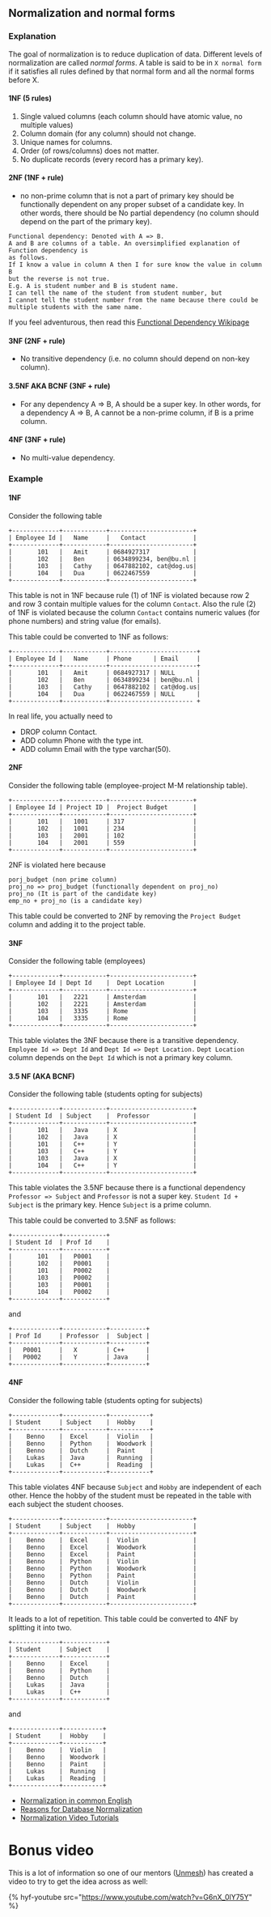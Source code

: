 ## Normalization and normal forms

### Explanation

The goal of normalization is to reduce duplication of data.
Different levels of normalization are called _normal forms_.
A table is said to be in `X normal form` if it satisfies all rules
defined by that normal form and all the normal forms before X.

#### 1NF (5 rules)

1. Single valued columns (each column should have atomic value, no multiple values)
2. Column domain (for any column) should not change.
3. Unique names for columns.
4. Order (of rows/columns) does not matter.
5. No duplicate records (every record has a primary key).

#### 2NF (1NF + rule)

- no non-prime column that is not a part of primary key
  should be functionally dependent on any proper subset of a candidate key.
  In other words, there should be
  No partial dependency (no column should depend on the part of the primary key).

```
Functional dependency: Denoted with A => B.
A and B are columns of a table. An oversimplified explanation of Function dependency is
as follows.
If I know a value in column A then I for sure know the value in column B
but the reverse is not true.
E.g. A is student number and B is student name.
I can tell the name of the student from student number, but
I cannot tell the student number from the name because there could be multiple students with the same name.
```

If you feel adventurous, then read this [Functional Dependency Wikipage](https://en.wikipedia.org/wiki/Functional_dependency)

#### 3NF (2NF + rule)

- No transitive dependency (i.e. no column should depend on non-key column).

#### 3.5NF AKA BCNF (3NF + rule)

- For any dependency A => B, A should be a super key.
  In other words, for a dependency A => B, A cannot be a non-prime column, if B is a prime column.

#### 4NF (3NF + rule)

- No multi-value dependency.

### Example

#### 1NF

Consider the following table

```
+-------------+------------+-----------------------+
| Employee Id |   Name     |   Contact             |
+-------------+------------+-----------------------+
|       101   |   Amit     | 0684927317            |
|       102   |   Ben      | 0634899234, ben@bu.nl |
|       103   |   Cathy    | 0647882102, cat@dog.us|
|       104   |   Dua      | 0622467559            |
+-------------+------------+-----------------------+
```

This table is not in 1NF because rule (1) of 1NF is violated because
row 2 and row 3 contain multiple values for the column `Contact`.
Also the rule (2) of 1NF is violated because the column `Contact` contains
numeric values (for phone numbers) and string value (for emails).

This table could be converted to 1NF as follows:

```
+-------------+------------+------------------------+
| Employee Id |   Name     | Phone      | Email     |
+-------------+------------+------------------------+
|       101   |   Amit     | 0684927317 | NULL      |
|       102   |   Ben      | 0634899234 | ben@bu.nl |
|       103   |   Cathy    | 0647882102 | cat@dog.us|
|       104   |   Dua      | 0622467559 | NULL      |
+-------------+------------+----------------------- +
```

In real life, you actually need to

- DROP column Contact.
- ADD column Phone with the type int.
- ADD column Email with the type varchar(50).

#### 2NF

Consider the following table (employee-project M-M relationship table).

```
+-------------+------------+-----------------------+
| Employee Id | Project ID |  Project Budget       |
+-------------+------------+-----------------------+
|       101   |   1001     | 317                   |
|       102   |   1001     | 234                   |
|       103   |   2001     | 102                   |
|       104   |   2001     | 559                   |
+-------------+------------+-----------------------+
```

2NF is violated here because

```
porj_budget (non prime column)
proj_no => proj_budget (functionally dependent on proj_no)
proj_no (It is part of the candidate key)
emp_no + proj_no (is a candidate key)
```

This table could be converted to 2NF by removing the `Project Budget` column and
adding it to the project table.

#### 3NF

Consider the following table (employees)

```
+-------------+------------+-----------------------+
| Employee Id | Dept Id    |  Dept Location        |
+-------------+------------+-----------------------+
|       101   |   2221     | Amsterdam             |
|       102   |   2221     | Amsterdam             |
|       103   |   3335     | Rome                  |
|       104   |   3335     | Rome                  |
+-------------+------------+-----------------------+
```

This table violates the 3NF because there is a transitive dependency.
`Employee Id => Dept Id` and `Dept Id => Dept Location.`
`Dept Location` column depends on the `Dept Id` which is not a primary key column.

#### 3.5 NF (AKA BCNF)

Consider the following table (students opting for subjects)

```
+-------------+------------+-----------------------+
| Student Id  | Subject    |  Professor            |
+-------------+------------+-----------------------+
|       101   |   Java     | X                     |
|       102   |   Java     | X                     |
|       101   |   C++      | Y                     |
|       103   |   C++      | Y                     |
|       103   |   Java     | X                     |
|       104   |   C++      | Y                     |
+-------------+------------+-----------------------+
```

This table violates the 3.5NF because there is a functional dependency
`Professor => Subject` and `Professor` is not a super key.
`Student Id + Subject` is the primary key. Hence `Subject` is a prime column.

This table could be converted to 3.5NF as follows:

```
+-------------+------------+
| Student Id  | Prof Id    |
+-------------+------------+
|       101   |   P0001    |
|       102   |   P0001    |
|       101   |   P0002    |
|       103   |   P0002    |
|       103   |   P0001    |
|       104   |   P0002    |
+-------------+------------+
```

and

```
+-------------+------------+----------+
| Prof Id     | Professor  |  Subject |
+-------------+------------+----------+
|   P0001     |   X        | C++      |
|   P0002     |   Y        | Java     |
+-------------+------------+----------+
```

#### 4NF

Consider the following table (students opting for subjects)

```
+-------------+------------+-----------+
| Student     | Subject    |  Hobby    |
+-------------+------------+-----------+
|    Benno    |  Excel     |  Violin   |
|    Benno    |  Python    |  Woodwork |
|    Benno    |  Dutch     |  Paint    |
|    Lukas    |  Java      |  Running  |
|    Lukas    |  C++       |  Reading  |
+-------------+------------+-----------+
```

This table violates 4NF because `Subject` and `Hobby` are independent of each other.
Hence the hobby of the student must be repeated in the table with each subject
the student chooses.

```
+-------------+------------+-----------------------+
| Student     | Subject    |  Hobby                |
+-------------+------------+-----------------------+
|    Benno    |  Excel     |  Violin               |
|    Benno    |  Excel     |  Woodwork             |
|    Benno    |  Excel     |  Paint                |
|    Benno    |  Python    |  Violin               |
|    Benno    |  Python    |  Woodwork             |
|    Benno    |  Python    |  Paint                |
|    Benno    |  Dutch     |  Violin               |
|    Benno    |  Dutch     |  Woodwork             |
|    Benno    |  Dutch     |  Paint                |
+-------------+------------+-----------------------+
```

It leads to a lot of repetition.
This table could be converted to 4NF by splitting it into two.

```
+-------------+------------+
| Student     | Subject    |
+-------------+------------+
|    Benno    |  Excel     |
|    Benno    |  Python    |
|    Benno    |  Dutch     |
|    Lukas    |  Java      |
|    Lukas    |  C++       |
+-------------+------------+
```

and

```
+-------------+-----------+
| Student     |  Hobby    |
+-------------+-----------+
|    Benno    |  Violin   |
|    Benno    |  Woodwork |
|    Benno    |  Paint    |
|    Lukas    |  Running  |
|    Lukas    |  Reading  |
+-------------+-----------+
```

- [Normalization in common English](https://medium.com/@mattburgess/critical-concepts-normalization-f9b5b1bf417e)
- [Reasons for Database Normalization](https://www.essentialsql.com/get-ready-to-learn-sql-database-normalization-explained-in-simple-english/)
- [Normalization Video Tutorials](https://www.studytonight.com/dbms/database-normalization.php)

# Bonus video

This is a lot of information so one of our mentors ([Unmesh](https://github.com/unmeshvrije)) has created a video to try to get the idea across as well:

{% hyf-youtube src="https://www.youtube.com/watch?v=G6nX_0lY75Y" %}
